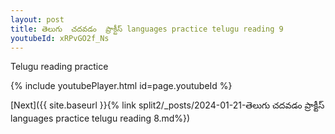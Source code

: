 ```yaml
---
layout: post
title: తెలుగు  చదవడం  ప్రాక్టీస్ languages practice telugu reading 9
youtubeId: xRPvGO2f_Ns
---
```

 
 
Telugu reading practice
 
 
 
 
 


{% include youtubePlayer.html id=page.youtubeId %}
 
[Next]({{ site.baseurl }}{% link  split2/_posts/2024-01-21-తెలుగు  చదవడం  ప్రాక్టీస్ languages practice telugu reading 8.md%})
 
